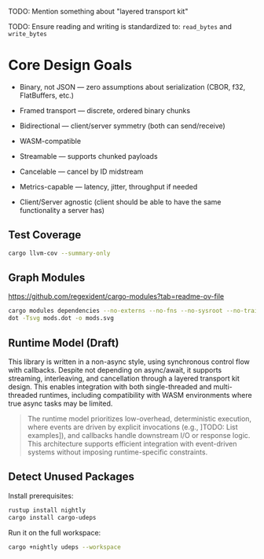 TODO: Mention something about "layered transport kit"

TODO: Ensure reading and writing is standardized to: `read_bytes` and `write_bytes`

# Core Design Goals

- Binary, not JSON — zero assumptions about serialization (CBOR, f32, FlatBuffers, etc.)

- Framed transport — discrete, ordered binary chunks

- Bidirectional — client/server symmetry (both can send/receive)

- WASM-compatible

- Streamable — supports chunked payloads

- Cancelable — cancel by ID midstream

- Metrics-capable — latency, jitter, throughput if needed

- Client/Server agnostic (client should be able to have the same functionality a server has)

## Test Coverage 

```sh
cargo llvm-cov --summary-only
```

## Graph Modules

https://github.com/regexident/cargo-modules?tab=readme-ov-file

```sh
cargo modules dependencies --no-externs --no-fns --no-sysroot --no-traits --no-types --no-uses > mods.dot
dot -Tsvg mods.dot -o mods.svg
```

## Runtime Model (Draft)

This library is written in a non-async style, using synchronous control flow with callbacks. Despite not depending on async/await, it supports streaming, interleaving, and cancellation through a layered transport kit design. This enables integration with both single-threaded and multi-threaded runtimes, including compatibility with WASM environments where true async tasks may be limited.

  > The runtime model prioritizes low-overhead, deterministic execution, where events are driven by explicit invocations (e.g., ]TODO: List examples]), and callbacks handle downstream I/O or response logic. This architecture supports efficient integration with event-driven systems without imposing runtime-specific constraints.

## Detect Unused Packages

Install prerequisites:

```sh
rustup install nightly
cargo install cargo-udeps
```

Run it on the full workspace:

```sh
cargo +nightly udeps --workspace
```
